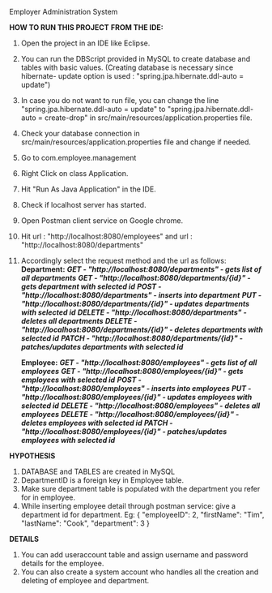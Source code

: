 Employer Administration System

**HOW TO RUN THIS PROJECT**
 **FROM THE IDE:**
1. Open the project in an IDE like Eclipse.
2. You can run the DBScript provided in MySQL to create database and tables with basic values. 
	(Creating database is necessary since hibernate- update option is used : "spring.jpa.hibernate.ddl-auto = update")
3. In case you do not want to run file, you can change the line "spring.jpa.hibernate.ddl-auto = update"  to  "spring.jpa.hibernate.ddl-auto = create-drop"
	in src/main/resources/application.properties file.
4. Check your database connection in src/main/resources/application.properties file and change if needed.
5. Go to com.employee.management
6. Right Click on class Application.
7. Hit "Run As Java Application" in the IDE.
8. Check if localhost server has started.
9. Open Postman client service on Google chrome.
10. Hit url : "http://localhost:8080/employees" and url : "http://localhost:8080/departments"
11. Accordingly select the request method and the url as follows:
	**Department:** 
		***GET - "http://localhost:8080/departments" - gets list of all departments***
		***GET - "http://localhost:8080/departments/{id}" - gets department with selected id***
		***POST - "http://localhost:8080/departments" - inserts into department***
		***PUT - "http://localhost:8080/departments/{id}" - updates departments with selected id***
		***DELETE - "http://localhost:8080/departments" - deletes all departments***
		***DELETE - "http://localhost:8080/departments/{id}" - deletes departments with selected id***
		***PATCH - "http://localhost:8080/departments/{id}" - patches/updates departments with selected id***
		
	**Employee:** 
		***GET - "http://localhost:8080/employees" - gets list of all employees***
		***GET - "http://localhost:8080/employees/{id}" - gets employees with selected id***
		***POST - "http://localhost:8080/employees" - inserts into employees***
		***PUT - "http://localhost:8080/employees/{id}" - updates employees with selected id***
		***DELETE - "http://localhost:8080/employees" - deletes all employees***
		***DELETE - "http://localhost:8080/employees/{id}" - deletes employees with selected id***
		***PATCH - "http://localhost:8080/employees/{id}" - patches/updates employees with selected id***


**HYPOTHESIS**
1. DATABASE and TABLES are created in MySQL
2. DepartmentID is a foreign key in Employee table.
3. Make sure department table is populated with the department you refer for in employee.
4. While inserting employee detail through postman service: give a department id for department. 
	Eg: {
			"employeeID": 2,
			"firstName": "Tim",
			"lastName": "Cook",
			"department": 3
		}
		
**DETAILS**

1. You can add useraccount table and assign username and password details for the employee.
2. You can also create a system account who handles all the creation and deleting of employee and department.
